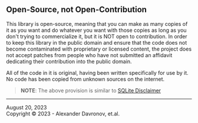 ## Open-Source, not Open-Contribution
This library is open-source, meaning that you can make as many copies of it as you want and do whatever you want with those copies as long as you don't trying to commercialize it, but it is NOT open to contribution. In order to keep this library in the public domain and ensure that the code does not become contaminated with proprietary or licensed content, the project does not accept patches from people who have not submitted an affidavit dedicating their contribution into the public domain.

All of the code in it is original, having been written specifically for use by it. No code has been copied from unknown sources on the internet.
> **NOTE**: The above provision is similar to [SQLite Disclaimer](https://www.sqlite.org/copyright.html)
----
August 20, 2023</br>
Copyright © 2023 - Alexander Davronov, et.al.
